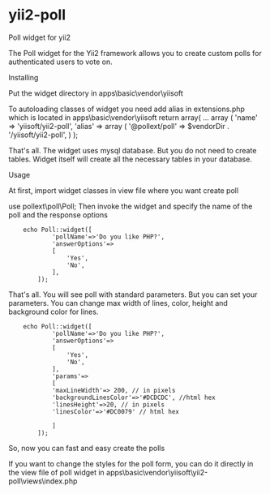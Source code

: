 # yii2-poll
Poll widget for yii2

The Poll widget for the Yii2 framework allows you to create custom polls for authenticated users to vote on.

Installing 

Put the widget directory in apps\basic\vendor\yiisoft

To autoloading classes of widget you need add alias in extensions.php which is located in apps\basic\vendor\yiisoft
return array(
  ...
  array (
    'name' => 'yiisoft/yii2-poll',
    'alias' =>
        array (
            '@pollext/poll' => $vendorDir . '/yiisoft/yii2-poll',
            )
      );
    
That's all. The widget uses mysql database. But you do not need to create tables. Widget itself will create all the necessary tables in your database.

Usage 

At first, import widget classes in view file where you want create poll

use pollext\poll\Poll;
Then invoke the widget and specify the name of the poll and the response options


        echo Poll::widget([
                'pollName'=>'Do you like PHP?',
                'answerOptions'=>
                [
                    'Yes',
                    'No',
                ],
            ]); 
    
    
That's all. You will see poll with standard parameters. But you can set your parameters. You can change max width of lines, color, height and background color for lines.


        echo Poll::widget([
                'pollName'=>'Do you like PHP?',
                'answerOptions'=>
                [
                    'Yes',
                    'No',
                ],
                'params'=>
                [
                'maxLineWidth'=> 200, // in pixels
                'backgroundLinesColor'=>'#DCDCDC', //html hex 
                'linesHeight'=>20, // in pixels
                'linesColor'=>'#DC0079' // html hex 
 
                ]
            ]); 
    
So, now you can fast and easy create the polls

If you want to change the styles for the poll form, you can do it directly in the view file of poll widget in apps\basic\vendor\yiisoft\yii2-poll\views\index.php

